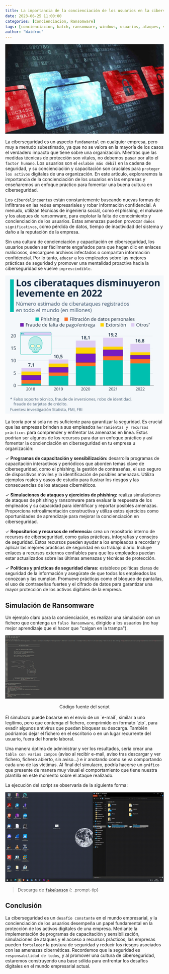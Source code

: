 ```yaml
---
title: La importancia de la concienciación de los usuarios en la ciberseguridad empresarial. Simulacro de Ransomware
date: 2023-06-25 11:00:00
categories: [Concienciacion, Ransomware]
tags: [concienciacion, batch, ransomware, windows, usuarios, ataques, simulacro]    
author: "Waidroc"
---
```



![Portada](/assets/img/2023-06-27/portada2.jpg)



La ciberseguridad es un aspecto `fundamental` en cualquier empresa, pero muy a menudo subestimado, ya que no se valora en la mayoría de los casos el verdadero impacto que tiene sobre una organización. Mientras que las medidas técnicas de protección son vitales, no debemos pasar por alto el `factor humano`. Los usuarios son el `eslabón más débil` en la cadena de seguridad, y su concienciación y capacitación son cruciales para `proteger los activos` digitales de una organización. En este artículo, exploraremos la importancia de la concienciación de los usuarios en las empresas y enseñaremos un enfoque práctico para fomentar una buena cultura en ciberseguridad.

Los `ciberdelincuentes` están constantemente buscando nuevas formas de infiltrarse en las redes empresariales y robar información confidencial. A menudo, utilizan técnicas de ingeniería social, como el phishing, el malware y los ataques de ransomware, para explotar la falta de conocimiento y concienciación de los usuarios. Estas amenazas pueden provocar `daños significativos`, como pérdida de datos, tiempo de inactividad del sistema y daño a la reputación de la empresa.

Sin una cultura de concienciación y capacitación en ciberseguridad, los usuarios pueden ser fácilmente engañados para que hagan clic en enlaces maliciosos, descarguen archivos infectados o compartan información confidencial. Por lo tanto, `educar` a los empleados sobre las mejores prácticas de seguridad y promover una mentalidad proactiva hacia la ciberseguridad se vuelve `imprescindible`.

![Estadistica](/assets/img/2023-06-27/estadistica.jpeg)

La teoría por sí sola no es suficiente para garantizar la seguridad. Es crucial que las empresas brinden a sus empleados `herramientas y recursos prácticos` para comprender y enfrentar las amenazas en línea. Estos podrían ser algunos de los recursos para dar un enfoque práctico y así fomentar la concienciación en ciberseguridad en tu empresa u organización:

✓ **Programas de capacitación y sensibilización:** desarrolla programas de capacitación interactivos y periódicos que aborden temas clave de ciberseguridad, como el phishing, la gestión de contraseñas, el uso seguro de dispositivos móviles y la identificación de posibles amenazas. Utiliza ejemplos reales y casos de estudio para ilustrar los riesgos y las consecuencias de los ataques cibernéticos.

✓ **Simulaciones de ataques y ejercicios de phishing:** realiza simulaciones de ataques de phishing y ransomware para evaluar la respuesta de los empleados y su capacidad para identificar y reportar posibles amenazas. Proporciona retroalimentación constructiva y utiliza estos ejercicios como oportunidades de aprendizaje para mejorar la concienciación en ciberseguridad.

✓ **Repositorios y recursos de referencia:** crea un repositorio interno de recursos de ciberseguridad, como guías prácticas, infografías y consejos de seguridad. Estos recursos pueden ayudar a los empleados a recordar y aplicar las mejores prácticas de seguridad en su trabajo diario. Incluye enlaces a recursos externos confiables para que los empleados puedan estar actualizados sobre las últimas amenazas y técnicas de protección.

✓ **Políticas y prácticas de seguridad claras:** establece políticas claras de seguridad de la información y asegúrate de que todos los empleados las conozcan y las cumplan. Promueve prácticas como el bloqueo de pantallas, el uso de contraseñas fuertes y el cifrado de datos para garantizar una mayor protección de los activos digitales de la empresa.


## Simulación de Ransomware

Un ejemplo claro para la concienciación, es realizar una simulación con un fichero que contenga un `falso Ransomware`, dirigido a los usuarios (no hay mejor aprendizaje que el hacer que "caigan en la trampa").


![Script](/assets/img/2023-06-27/batch.PNG)
<center> Código fuente del script </center>
<br>
El simulacro puede basarse en el envío de un `e-mail`, similar a uno legítimo, pero que contenga el fichero, comprimido en formato `zip`, para evadir algunos antivirus que puedan bloquear su descarga. También podríamos dejar el fichero en el escritorio o en un lugar recurrente del usuario, fuera del horario laboral.

Una manera óptima de administrar y ver los resultados, sería crear una `tabla con varios campos` (aviso al recibir e-mail, aviso tras descargar y ver fichero, fichero abierto, sin aviso...) e ir anotando como se va comportando cada uno de las víctimas. Al final del simulacro, podría hacerse un `gráfico` que presente de manera muy visual el comportamiento que tiene nuestra plantilla en este momento sobre el ataque realizado.

La ejecución del script se observaría de la siguiente forma:

![Ejecucion](/assets/img/2023-06-27/ejecucion.gif)




> Descarga de [`fakeRansom`](https://github.com/Waidroc/fakeRansom)
{: .prompt-tip}



## Conclusión

La ciberseguridad es un `desafío constante` en el mundo empresarial, y la concienciación de los usuarios desempeña un papel fundamental en la protección de los activos digitales de una empresa. Mediante la implementación de programas de capacitación y sensibilización, simulaciones de ataques y el acceso a recursos prácticos, las empresas pueden `fortalecer` la postura de seguridad y reducir los riesgos asociados con las amenazas cibernéticas. Recordemos que la seguridad es `responsabilidad de todos`, y al promover una cultura de ciberseguridad, estaremos construyendo una base sólida para enfrentar los desafíos digitales en el mundo empresarial actual.
